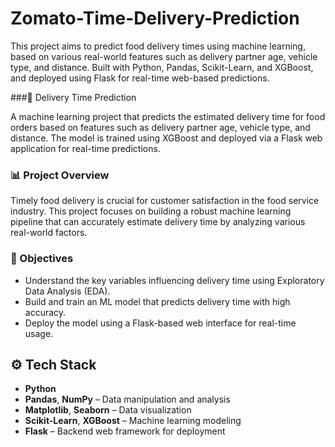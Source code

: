 # Zomato-Time-Delivery-Prediction
This project aims to predict food delivery times using machine learning, based on various real-world features such as delivery partner age, vehicle type, and distance. Built with Python, Pandas, Scikit-Learn, and XGBoost, and deployed using Flask for real-time web-based predictions.

###🚚 Delivery Time Prediction

A machine learning project that predicts the estimated delivery time for food orders based on features such as delivery partner age, vehicle type, and distance. The model is trained using XGBoost and deployed via a Flask web application for real-time predictions.


### 📊 Project Overview

Timely food delivery is crucial for customer satisfaction in the food service industry. This project focuses on building a robust machine learning pipeline that can accurately estimate delivery time by analyzing various real-world factors.

### 🎯 Objectives
- Understand the key variables influencing delivery time using Exploratory Data Analysis (EDA).
- Build and train an ML model that predicts delivery time with high accuracy.
- Deploy the model using a Flask-based web interface for real-time usage.



## ⚙️ Tech Stack

- **Python**
- **Pandas**, **NumPy** – Data manipulation and analysis
- **Matplotlib**, **Seaborn** – Data visualization
- **Scikit-Learn**, **XGBoost** – Machine learning modeling
- **Flask** – Backend web framework for deployment



